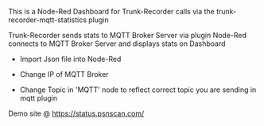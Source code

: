This is a Node-Red Dashboard for Trunk-Recorder calls via the trunk-recorder-mqtt-statistics plugin

Trunk-Recorder sends stats to MQTT Broker Server via plugin
Node-Red connects to MQTT Broker Server and displays stats on Dashboard


* Import Json file into Node-Red

* Change IP of MQTT Broker
  
* Change Topic in 'MQTT' node to reflect correct topic you are sending in mqtt plugin


Demo site @ https://status.psnscan.com/
